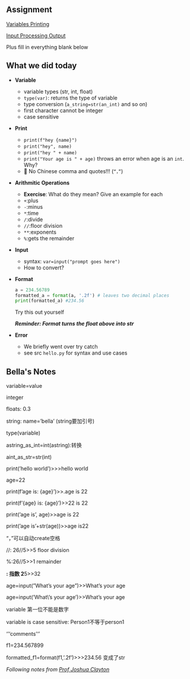 ## Assignment
[Variables Printing](https://cs.nyu.edu/courses/spring25/CSCI-UA.0002-006/assignments/variables-printing/)

[Input Processing Output](https://cs.nyu.edu/courses/spring25/CSCI-UA.0002-006/assignments/input-processing-output/)

Plus fill in everything blank below

## What we did today
- **Variable**
  - variable types (str, int, float)
  - `type(var)`: returns the type of variable
  - type conversion (`a_string=str(an_int)` and so on)
  - first character cannot be integer
  - case sensitive
- **Print**
  - `print(f"hey {name}")`
  - `print("hey", name)`
  - `print("hey " + name)`
  - `print("Your age is " + age)` throws an error when age is an `int`. Why?
  - 🚫 No Chinese comma and quotes!!! (`“，”`)
- **Arithmitic Operations**
  - **Exercise**: What do they mean? Give an example for each
  - `+`:plus
  - `-`:minus
  - `*`:time
  - `/`:divide
  - `//`:floor division
  - `**`:exponents
  - `%`:gets the remainder
- **Input**
  - syntax: `var=input("prompt goes here")`
  - How to convert?
- **Format**
  ```py
  a = 234.56789
  formatted_a = format(a, '.2f') # leaves two decimal places
  print(formatted_a) #234.56
  ```
  Try this out yourself
  
  ***Reminder: Format turns the float above into str***
- **Error**
  - We briefly went over try catch
  - see src `hello.py` for syntax and use cases

## Bella's Notes
variable=value

integer

floats: 0.3

string: name=’bella’ (string要加引号)

type(variable)

astring_as_int=int(astring):转换

aint_as_str=str(int)

print(’hello world’)>>>hello world

age=22

print(f’age is: {age}’)>>.age is 22

print(f’{age} is: {age}’)>>22 is 22

print(’age is’, age)>>age is 22

print(’age is’+str(age))>>age is22

“，”可以自动create空格

//: 26//5>>5 floor division

%:26//5>>1 remainder

**: 指数 2**5>>32

age=input(”What’s your age”)>>What’s your age

age=input(’What\’s your age’)>>What’s your age

variable 第一位不能是数字

variable is case sensitive: Person1不等于person1

‘’‘comments’‘’

f1=234.567899

formatted_f1=format(f1,’.2f’)>>>234.56 变成了str

*Following notes from [Prof Joshua Clayton](https://cs.nyu.edu/courses/spring25/CSCI-UA.0002-006/notes/)*


